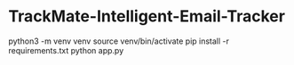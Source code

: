 # TrackMate-Intelligent-Email-Tracker

python3 -m venv venv
source venv/bin/activate
pip install -r requirements.txt
python app.py